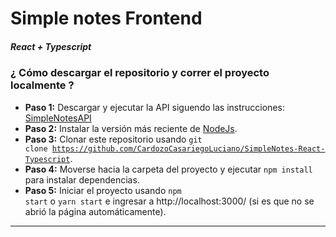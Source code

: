 # Simple notes Frontend

#####  React + Typescript

### ¿ Cómo descargar el repositorio y correr el proyecto localmente ? 
* **Paso 1:** Descargar y ejecutar la API siguendo las instrucciones: [SimpleNotesAPI](https://github.com/CardozoCasariegoLuciano/SimpleNotes_Node_MongoDB) 
* **Paso 2:** Instalar la versión más reciente de [NodeJs](https://nodejs.org/es/).
* **Paso 3:** Clonar este repositorio usando <code>git clone https://github.com/CardozoCasariegoLuciano/SimpleNotes-React-Typescript</code>.
* **Paso 4:** Moverse hacia la carpeta del proyecto y ejecutar <code>npm install</code> para instalar dependencias.
* **Paso 5:** Iniciar el proyecto usando <code>npm start</code> o <code>yarn start</code> e ingresar a http://localhost:3000/ (si es que no se abrió la página automáticamente).

___
